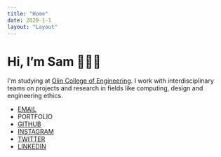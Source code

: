 ```yaml
---
title: "Home"
date: 2020-1-1
layout: "Layout"
---
```


<h1 class="big-title">Hi, I’m Sam 👩🏻‍💻</h1>

I'm studying at <a href="https://www.olin.edu">Olin College of Engineering</a>. I work with interdisciplinary teams on projects and research in fields like computing, design and engineering ethics.

<nav class="profiles">
        <ul>
          <li><a href="mailto:sam@daitzman.com">EMAIL</a></li>
          <li><router-link to="/portfolio">PORTFOLIO</router-link></li>
          <li><a href="https://github.com/sdaitzman">GITHUB</a></li>
          <li><a href="https://instagram.com/sdaitzman">INSTAGRAM</a></li>
          <li><a href="https://twitter.com/sdaitzman">TWITTER</a></li>
          <li><a href="https://www.linkedin.com/in/samdaitzman/">LINKEDIN</a></li>
        </ul>
      </nav>
